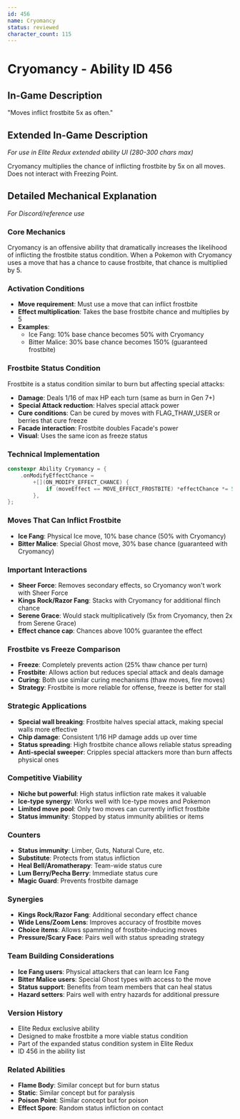 ```yaml
---
id: 456
name: Cryomancy
status: reviewed
character_count: 115
---
```


# Cryomancy - Ability ID 456

## In-Game Description
"Moves inflict frostbite 5x as often."

## Extended In-Game Description
*For use in Elite Redux extended ability UI (280-300 chars max)*

Cryomancy multiplies the chance of inflicting frostbite by 5x on all moves. 
Does not interact with Freezing Point.
## Detailed Mechanical Explanation
*For Discord/reference use*

### Core Mechanics
Cryomancy is an offensive ability that dramatically increases the likelihood of inflicting the frostbite status condition. When a Pokemon with Cryomancy uses a move that has a chance to cause frostbite, that chance is multiplied by 5.

### Activation Conditions
- **Move requirement**: Must use a move that can inflict frostbite
- **Effect multiplication**: Takes the base frostbite chance and multiplies by 5
- **Examples**:
  - Ice Fang: 10% base chance becomes 50% with Cryomancy
  - Bitter Malice: 30% base chance becomes 150% (guaranteed frostbite)

### Frostbite Status Condition
Frostbite is a status condition similar to burn but affecting special attacks:
- **Damage**: Deals 1/16 of max HP each turn (same as burn in Gen 7+)
- **Special Attack reduction**: Halves special attack power
- **Cure conditions**: Can be cured by moves with FLAG_THAW_USER or berries that cure freeze
- **Facade interaction**: Frostbite doubles Facade's power
- **Visual**: Uses the same icon as freeze status

### Technical Implementation
```c
constexpr Ability Cryomancy = {
    .onModifyEffectChance =
        +[](ON_MODIFY_EFFECT_CHANCE) {
            if (moveEffect == MOVE_EFFECT_FROSTBITE) *effectChance *= 5;
        },
};
```

### Moves That Can Inflict Frostbite
- **Ice Fang**: Physical Ice move, 10% base chance (50% with Cryomancy)
- **Bitter Malice**: Special Ghost move, 30% base chance (guaranteed with Cryomancy)

### Important Interactions
- **Sheer Force**: Removes secondary effects, so Cryomancy won't work with Sheer Force
- **Kings Rock/Razor Fang**: Stacks with Cryomancy for additional flinch chance
- **Serene Grace**: Would stack multiplicatively (5x from Cryomancy, then 2x from Serene Grace)
- **Effect chance cap**: Chances above 100% guarantee the effect

### Frostbite vs Freeze Comparison
- **Freeze**: Completely prevents action (25% thaw chance per turn)
- **Frostbite**: Allows action but reduces special attack and deals damage
- **Curing**: Both use similar curing mechanisms (thaw moves, fire moves)
- **Strategy**: Frostbite is more reliable for offense, freeze is better for stall

### Strategic Applications
- **Special wall breaking**: Frostbite halves special attack, making special walls more effective
- **Chip damage**: Consistent 1/16 HP damage adds up over time
- **Status spreading**: High frostbite chance allows reliable status spreading
- **Anti-special sweeper**: Cripples special attackers more than burn affects physical ones

### Competitive Viability
- **Niche but powerful**: High status infliction rate makes it valuable
- **Ice-type synergy**: Works well with Ice-type moves and Pokemon
- **Limited move pool**: Only two moves can currently inflict frostbite
- **Status immunity**: Stopped by status immunity abilities or items

### Counters
- **Status immunity**: Limber, Guts, Natural Cure, etc.
- **Substitute**: Protects from status infliction
- **Heal Bell/Aromatherapy**: Team-wide status cure
- **Lum Berry/Pecha Berry**: Immediate status cure
- **Magic Guard**: Prevents frostbite damage

### Synergies
- **Kings Rock/Razor Fang**: Additional secondary effect chance
- **Wide Lens/Zoom Lens**: Improves accuracy of frostbite moves
- **Choice items**: Allows spamming of frostbite-inducing moves
- **Pressure/Scary Face**: Pairs well with status spreading strategy

### Team Building Considerations
- **Ice Fang users**: Physical attackers that can learn Ice Fang
- **Bitter Malice users**: Special Ghost types with access to the move
- **Status support**: Benefits from team members that can heal status
- **Hazard setters**: Pairs well with entry hazards for additional pressure

### Version History
- Elite Redux exclusive ability
- Designed to make frostbite a more viable status condition
- Part of the expanded status condition system in Elite Redux
- ID 456 in the ability list

### Related Abilities
- **Flame Body**: Similar concept but for burn status
- **Static**: Similar concept but for paralysis
- **Poison Point**: Similar concept but for poison
- **Effect Spore**: Random status infliction on contact